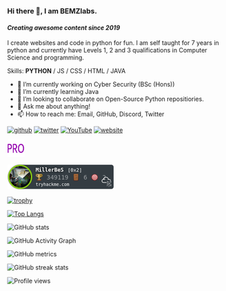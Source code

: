 ### Hi there 👋, I am BEMZlabs.
#### *Creating awesome content since 2019*
I create websites and code in python for fun. I am self taught for 7 years in python and currently have Levels 1, 2 and 3 qualifications in Computer Science and programming.

Skills: **PYTHON** / JS / CSS / HTML / JAVA

- 🔭 I’m currently working on Cyber Security (BSc (Hons)) 
- 🌱 I’m currently learning Java 
- 👯 I’m looking to collaborate on Open-Source Python repositiories. 
- 💬 Ask me about anything! 
- 📫 How to reach me: Email, GitHub, Discord, Twitter 

[<img src='https://cdn.jsdelivr.net/npm/simple-icons@3.0.1/icons/github.svg' alt='github' height='40'>](https://github.com/BEMZ01)  [<img src='https://cdn.jsdelivr.net/npm/simple-icons@3.0.1/icons/twitter.svg' alt='twitter' height='40'>](https://twitter.com/BEMZlabs)  [<img src='https://cdn.jsdelivr.net/npm/simple-icons@3.0.1/icons/youtube.svg' alt='YouTube' height='40'>](https://www.youtube.com/channel/UClxY8qNYmrY-L0Oe7unD4uw)  [<img src='https://cdn.jsdelivr.net/npm/simple-icons@3.0.1/icons/icloud.svg' alt='website' height='40'>](https://bemz.info)  

<a href='https://github.com/pricing'><img src='https://raw.githubusercontent.com/acervenky/animated-github-badges/master/assets/pro.gif' width='40' height='40'></a> 


[![tryhackme stats](https://raw.githubusercontent.com/BEMZ01/BEMZ01/master/assets/thm_propic.png)](https://tryhackme.com/p/MillerBeS)

[![trophy](https://github-profile-trophy.vercel.app/?username=BEMZ01)](https://github.com/ryo-ma/github-profile-trophy)

[![Top Langs](https://github-readme-stats.vercel.app/api/top-langs/?username=BEMZ01)](https://github.com/anuraghazra/github-readme-stats)

![GitHub stats](https://github-readme-stats.vercel.app/api?username=BEMZ01&show_icons=true&count_private=true)  

![GitHub Activity Graph](https://activity-graph.herokuapp.com/graph?username=BEMZ01)  

![GitHub metrics](https://metrics.lecoq.io/BEMZ01)  

![GitHub streak stats](https://github-readme-streak-stats.herokuapp.com/?user=BEMZ01)  

![Profile views](https://gpvc.arturio.dev/BEMZ01)  
